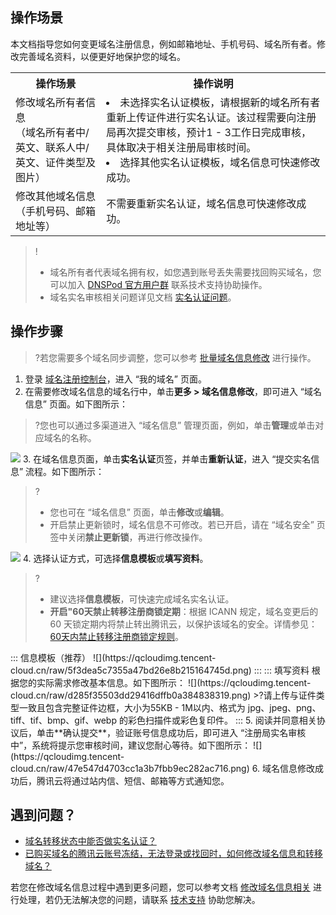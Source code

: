 ## 操作场景

本文档指导您如何变更域名注册信息，例如邮箱地址、手机号码、域名所有者。修改完善域名资料，以便更好地保护您的域名。
<table>
<tr>
<th>操作场景</th>
<th>操作说明</th>
</tr>
<tr>
<td>修改域名所有者信息<br>（域名所有者中/英文、联系人中/英文、证件类型及图片）</td>
<td><li>未选择实名认证模板，请根据新的域名所有者重新上传证件进行实名认证。该过程需要向注册局再次提交审核，预计1 - 3工作日完成审核，具体取决于相关注册局审核时间。</li><li>选择其他实名认证模板，域名信息可快速修改成功。</li></td>
</tr>
<tr>
<td>修改其他域名信息<br>（手机号码、邮箱地址等）</td>
<td>不需要重新实名认证，域名信息可快速修改成功。</td>
</tr>
</table>

>! 
> - 域名所有者代表域名拥有权，如您遇到账号丢失需要找回购买域名，您可以加入 [DNSPod 官方用户群](https://cloud.tencent.com/document/product/242/57608#DNSPod) 联系技术支持协助操作。
> - 域名实名审核相关问题详见文档 [实名认证问题](https://cloud.tencent.com/document/product/242/8580)。



## 操作步骤
>?若您需要多个域名同步调整，您可以参考 [批量域名信息修改](https://cloud.tencent.com/document/product/242/51844) 进行操作。
>
1. 登录 [域名注册控制台](https://console.cloud.tencent.com/domain)，进入 “我的域名” 页面。
2. 在需要修改域名信息的域名行中，单击**更多 > 域名信息修改**，即可进入 “域名信息” 页面。如下图所示：
>?您也可以通过多渠道进入 “域名信息” 管理页面，例如，单击**管理**或单击对应域名的名称。
>
![](https://qcloudimg.tencent-cloud.cn/raw/78e239524463ddcca2c6d2e9ae80f855.png)
3. 在域名信息页面，单击**实名认证**页签，并单击**重新认证**，进入 “提交实名信息” 流程。如下图所示：
>?
>- 您也可在 “域名信息” 页面，单击**修改**或**编辑**。
>- 开启禁止更新锁时，域名信息不可修改。若已开启，请在 “域名安全” 页签中关闭**禁止更新锁**，再进行修改操作。
>
![](https://qcloudimg.tencent-cloud.cn/raw/d8d997e9a11a62e5f745502d8ea9a37d.png)
4. 选择认证方式，可选择**信息模板**或**填写资料**。
>?
>- 建议选择**信息模板**，可快速完成域名实名认证。
>- **开启"60天禁止转移注册商锁定期**：根据 ICANN 规定，域名变更后的 60 天锁定期内将禁止转出腾讯云，以保护该域名的安全。详情参见：[60天内禁止转移注册商锁定规则](https://cloud.tencent.com/document/product/242/58086)。
>
<dx-tabs>
::: 信息模板（推荐）
![](https://qcloudimg.tencent-cloud.cn/raw/5f3dea5c7355a47bd26e8b215164745d.png)
:::
::: 填写资料
根据您的实际需求修改基本信息。如下图所示：
![](https://qcloudimg.tencent-cloud.cn/raw/d285f35503dd29416dffb0a384838319.png)
>?请上传与证件类型一致且包含完整证件边框，大小为55KB - 1M以内、格式为 jpg、jpeg、png、tiff、tif、bmp、gif、webp 的彩色扫描件或彩色复印件。
:::
</dx-tabs>
5. 阅读并同意相关协议后，单击**确认提交**，验证账号信息成功后，即可进入 “注册局实名审核中”，系统将提示您审核时间，建议您耐心等待。如下图所示：
![](https://qcloudimg.tencent-cloud.cn/raw/47e547d4703cc1a3b7fbb9ec282ac716.png)
6. 域名信息修改成功后，腾讯云将通过站内信、短信、邮箱等方式通知您。



## 遇到问题？
- [域名转移状态中能否做实名认证？](https://cloud.tencent.com/document/product/242/12064#.E5.9F.9F.E5.90.8D.E8.BD.AC.E7.A7.BB.E7.8A.B6.E6.80.81.E4.B8.AD.E8.83.BD.E5.90.A6.E5.81.9A.E5.AE.9E.E5.90.8D.E8.AE.A4.E8.AF.81.EF.BC.9F)
- [已购买域名的腾讯云账号冻结，无法登录或找回时，如何修改域名信息和转移域名？](https://cloud.tencent.com/document/product/242/12064#.E5.B7.B2.E8.B4.AD.E4.B9.B0.E5.9F.9F.E5.90.8D.E7.9A.84.E8.85.BE.E8.AE.AF.E4.BA.91.E8.B4.A6.E5.8F.B7.E5.86.BB.E7.BB.93.EF.BC.8C.E6.97.A0.E6.B3.95.E7.99.BB.E5.BD.95.E6.88.96.E6.89.BE.E5.9B.9E.E6.97.B6.EF.BC.8C.E5.A6.82.E4.BD.95.E4.BF.AE.E6.94.B9.E5.9F.9F.E5.90.8D.E4.BF.A1.E6.81.AF.E5.92.8C.E8.BD.AC.E7.A7.BB.E5.9F.9F.E5.90.8D.EF.BC.9F)

若您在修改域名信息过程中遇到更多问题，您可以参考文档 [修改域名信息相关](https://cloud.tencent.com/document/product/242/12064) 进行处理，若仍无法解决您的问题，请联系 [技术支持](https://cloud.tencent.com/document/product/242/57608) 协助您解决。




